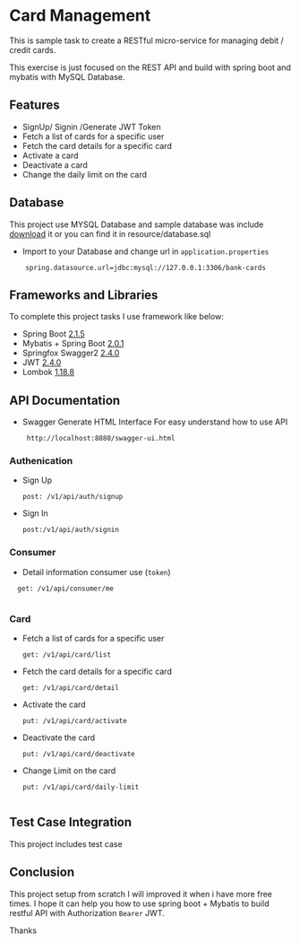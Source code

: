 # Card Management

This is sample task to create a RESTful micro-service for managing debit / credit cards.

This exercise is just focused on the REST API and build with spring boot and mybatis with MySQL Database.

 
## Features

* SignUp/ Signin /Generate JWT Token 
* Fetch a list of cards for a specific user
* Fetch the card details for a specific card
* Activate a card
* Deactivate a card 
* Change the daily limit on the card



## Database


This project use MYSQL Database and sample database was include [download](https://raw.githubusercontent.com/wecambodev/spring-boot-card-management/master/src/main/resources/database.sql) it or you can find it in resource/database.sql

* Import to your Database and change url in ```application.properties``` 

```
    spring.datasource.url=jdbc:mysql://127.0.0.1:3306/bank-cards
```
    

## Frameworks and Libraries 

To complete this  project tasks I use framework like below:   

 * Spring Boot [2.1.5](https://spring.io/projects/spring-boot)
 * Mybatis + Spring Boot    [2.0.1](http://www.mybatis.org/spring-boot-starter/) 
 * Springfox Swagger2  [2.4.0](https://springfox.github.io/springfox/docs/current/)
 * JWT   [2.4.0](https://github.com/jwtk/jjwt)
 * Lombok   [1.18.8](https://projectlombok.org/features/all)



## API Documentation 

 * Swagger Generate HTML Interface For easy understand how to use API
    ```
     http://localhost:8080/swagger-ui.html
    ```


### Authenication 

 * Sign Up

    ```
    post: /v1/api/auth/signup
    ```

 * Sign In

    ```
    post:/v1/api/auth/signin
    ```




### Consumer 

 * Detail information consumer use (````token````)

  ```
    get: /v1/api/consumer/me
    
  ```


### Card 


 * Fetch a list of cards for a specific user

    ```
    get: /v1/api/card/list
    
 * Fetch the card details for a specific card

    ```
    get: /v1/api/card/detail
    
    ```

 * Activate the card
        
    ```
    put: /v1/api/card/activate
    
    ```
    
 * Deactivate the card

    ```
    put: /v1/api/card/deactivate
    
    ```
    
 * Change Limit on the card

    ```
    put: /v1/api/card/daily-limit
     
    ```
    
   


## Test Case Integration 

 This project includes test case 




## Conclusion  

This project setup from scratch I will improved it when i have more free times. I hope it can help you how to use spring boot + Mybatis to build restful API with Authorization ```Bearer``` JWT.


Thanks   

